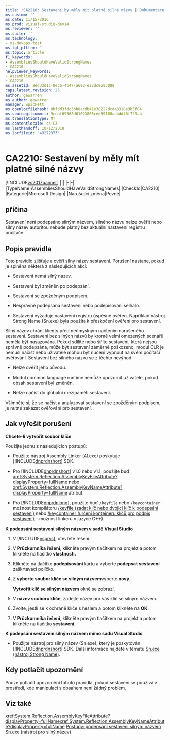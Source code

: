 ```yaml
---
title: 'CA2210: Sestavení by měly mít platné silné názvy | Dokumentace Microsoftu'
ms.custom: ''
ms.date: 11/15/2016
ms.prod: visual-studio-dev14
ms.reviewer: ''
ms.suite: ''
ms.technology:
- vs-devops-test
ms.tgt_pltfrm: ''
ms.topic: article
f1_keywords:
- AssembliesShouldHaveValidStrongNames
- CA2210
helpviewer_keywords:
- AssembliesShouldHaveValidStrongNames
- CA2210
ms.assetid: 8ed33d1c-8ec6-4b47-a692-e22dc8693088
caps.latest.revision: 25
author: gewarren
ms.author: gewarren
manager: wpickett
ms.openlocfilehash: 0bfdd3fdc3bb8acdb41e38227dcda3318e9b5f84
ms.sourcegitcommit: 9ceaf69568d61023868ced59108ae4dd46f720ab
ms.translationtype: MT
ms.contentlocale: cs-CZ
ms.lasthandoff: 10/12/2018
ms.locfileid: "49272373"
---
```

# <a name="ca2210-assemblies-should-have-valid-strong-names"></a>CA2210: Sestavení by měly mít platné silné názvy
[!INCLUDE[vs2017banner](../includes/vs2017banner.md)]
|||
|-|-|
|TypeName|AssembliesShouldHaveValidStrongNames|
|CheckId|CA2210|
|Kategorie|Microsoft.Design|
|Narušující změna|Pevné|

## <a name="cause"></a>příčina
 Sestavení není podepsáno silným názvem, silného názvu nelze ověřit nebo silný název autoritou nebude platný bez aktuální nastavení registru počítače.

## <a name="rule-description"></a>Popis pravidla
 Toto pravidlo zjišťuje a ověří silný název sestavení. Porušení nastane, pokud je splněna některá z následujících akcí:

-   Sestavení nemá silný název.

-   Sestavení byl změněn po podepsání.

-   Sestavení se zpožděným podpisem.

-   Nesprávně podepsaná sestavení nebo podepisování selhalo.

-   Sestavení vyžaduje nastavení registru úspěšně ověřen. Například nástroj Strong Name (Sn.exe) byla použita k přeskočení ověření pro sestavení.

 Silný název chrání klienty před neúmyslným načtením narušeného sestavení. Sestavení bez silných názvů by kromě velmi omezených scénářů neměla být nasazována. Pokud sdílíte nebo šíříte sestavení, která nejsou správně podepsána, může být sestavení záměrně poškozeno, modul CLR je nemusí načíst nebo uživatelé mohou být nuceni vypnout na svém počítači ověřování. Sestavení bez silného názvu se z těchto nevýhod:

-   Nelze ověřit jeho původu.

-   Modul common language runtime nemůže upozornit uživatele, pokud obsah sestavení byl změněn.

-   Nelze načíst do globální mezipaměti sestavení.

 Všimněte si, že se načíst a analyzovat sestavení se zpožděným podpisem, je nutné zakázat ověřování pro sestavení.

## <a name="how-to-fix-violations"></a>Jak vyřešit porušení
 **Chcete-li vytvořit soubor klíče**

 Použijte jednu z následujících postupů:

-   Použijte nástroj Assembly Linker (Al.exe) poskytuje [!INCLUDE[dnprdnshort](../includes/dnprdnshort-md.md)] SDK.

-   Pro [!INCLUDE[dnprdnshort](../includes/dnprdnshort-md.md)] v1.0 nebo v1.1, použijte buď <xref:System.Reflection.AssemblyKeyFileAttribute?displayProperty=fullName> nebo <xref:System.Reflection.AssemblyKeyNameAttribute?displayProperty=fullName> atribut.

-   Pro [!INCLUDE[dnprdnlong](../includes/dnprdnlong-md.md)], použijte buď `/keyfile` nebo `/keycontainer` – možnost kompilátoru [/keyfile (zadat klíč nebo dvojici klíč k podepsání sestavení)](http://msdn.microsoft.com/library/9b71f8c0-541c-4fe5-a0c7-9364f42ecb06) nebo  [ /keycontainer (určení kontejneru klíčů pro podpis sestavení)](http://msdn.microsoft.com/library/94882d12-b77a-49c7-96d0-18a31aee001e) – možnost linkeru v jazyce C++).

 **K podepsání sestavení silným názvem v sadě Visual Studio**

1.  V [!INCLUDE[vsprvs](../includes/vsprvs-md.md)], otevřete řešení.

2.  V **Průzkumníka řešení**, klikněte pravým tlačítkem na projekt a potom klikněte na tlačítko **vlastnosti.**

3.  Klikněte na tlačítko **podepisování** kartu a vyberte **podepsat sestavení** zaškrtávací políčko.

4.  Z **vyberte soubor klíče se silným názvem**vyberte **nový**.

     **Vytvořit klíč se silným názvem** okně se zobrazí.

5.  V **název souboru klíče**, zadejte název pro váš klíč se silným názvem.

6.  Zvolte, jestli se k ochraně klíče s heslem a potom klikněte na **OK**.

7.  V **Průzkumníka řešení**, klikněte pravým tlačítkem na projekt a potom klikněte na tlačítko **sestavení**.

 **K podepsání sestavení silným názvem mimo sadu Visual Studio**

-   Použijte nástroj pro silný název (Sn.exe), který je poskytován [!INCLUDE[dnprdnshort](../includes/dnprdnshort-md.md)] SDK. Další informace najdete v tématu [Sn.exe (nástroj Strong Name)](http://msdn.microsoft.com/library/c1d2b532-1b8e-4c7a-8ac5-53b801135ec6).

## <a name="when-to-suppress-warnings"></a>Kdy potlačit upozornění
 Pouze potlačit upozornění tohoto pravidla, pokud sestavení se používá v prostředí, kde manipulaci s obsahem není žádný problém.

## <a name="see-also"></a>Viz také
 <xref:System.Reflection.AssemblyKeyFileAttribute?displayProperty=fullName><xref:System.Reflection.AssemblyKeyNameAttribute?displayProperty=fullName>
 [Postupy: podepsání sestavení silným názvem](http://msdn.microsoft.com/library/2c30799a-a826-46b4-a25d-c584027a6c67) [Sn.exe (nástroj pro silný název)](http://msdn.microsoft.com/library/c1d2b532-1b8e-4c7a-8ac5-53b801135ec6)



